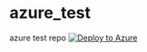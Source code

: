 # azure_test
azure test repo
[![Deploy to Azure](http://azuredeploy.net/deploybutton.png)](https://azuredeploy.net/)
